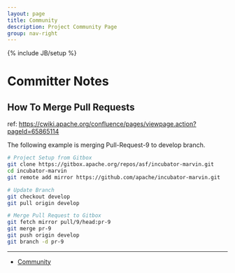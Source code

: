 ```yaml
---
layout: page
title: Community
description: Project Community Page
group: nav-right
---
```

<!--
{% comment %}
Licensed to the Apache Software Foundation (ASF) under one or more
contributor license agreements.  See the NOTICE file distributed with
this work for additional information regarding copyright ownership.
The ASF licenses this file to you under the Apache License, Version 2.0
(the "License"); you may not use this file except in compliance with
the License.  You may obtain a copy of the License at

http://www.apache.org/licenses/LICENSE-2.0

Unless required by applicable law or agreed to in writing, software
distributed under the License is distributed on an "AS IS" BASIS,
WITHOUT WARRANTIES OR CONDITIONS OF ANY KIND, either express or implied.
See the License for the specific language governing permissions and
limitations under the License.
{% endcomment %}
-->

{% include JB/setup %}

# Committer Notes

## How To Merge Pull Requests

ref: https://cwiki.apache.org/confluence/pages/viewpage.action?pageId=65865114

The following example is merging Pull-Request-9 to develop branch.

```bash
# Project Setup from Gitbox
git clone https://gitbox.apache.org/repos/asf/incubator-marvin.git
cd incubator-marvin
git remote add mirror https://github.com/apache/incubator-marvin.git

# Update Branch
git checkout develop
git pull origin develop

# Merge Pull Request to Gitbox
git fetch mirror pull/9/head:pr-9
git merge pr-9
git push origin develop
git branch -d pr-9
```

----

* [Community](/marvin-platform-book/ch7_community/overview)
